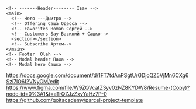     <!-- -------Header-------- Іван -->
    <main>
      <!-- Hero ---Дмитро -->
      <!-- Offering Саша Одесса -->
      <!-- Favorites Roman Сергей -->
      <!-- Customers Say Василий + Сашко-->
      <section></section>
      <!-- Subscribe Артем-->
    </main>
    <!-- Footer  Oleh -->
    <!-- Modal header Паша -->
    <!-- Modal hero Сашко -->

https://docs.google.com/document/d/1FT7tdAnPSgtUrGDjcQZ5VjMn6CXg6Szi7lO6I2VNyGM/edit
https://www.figma.com/file/W9ZQVcatZ3yv0zNZ8KYDW8/Resume-(Copy)?node-id=0%3A1&t=aTrQZJzZxvYaHz7P-0
https://github.com/goitacademy/parcel-project-template
